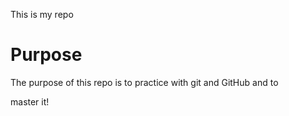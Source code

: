 This is my repo

# Purpose

The purpose of this repo is to practice with git and GitHub and to

master it!
